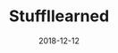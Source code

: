 ---
title: StuffIlearned
description: A personal blog to keep track of new technologies and tricks used in software development. Used to have easy access to common software development notes.
image_url: ./images/artur.jpg
date: 2018-12-12
order: 3
redirect_link: http://181.126.83.235/
---